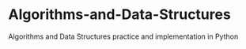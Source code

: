 # Algorithms-and-Data-Structures
Algorithms and Data Structures practice and implementation in Python
